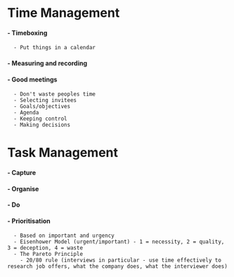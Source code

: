 # Time Management

#### - Timeboxing
      - Put things in a calendar
#### - Measuring and recording
#### - Good meetings
      - Don't waste peoples time
      - Selecting invitees
      - Goals/objectives
      - Agenda
      - Keeping control
      - Making decisions

# Task Management

#### - Capture
#### - Organise
#### - Do
#### - Prioritisation
      - Based on important and urgency
      - Eisenhower Model (urgent/important) - 1 = necessity, 2 = quality, 3 = deception, 4 = waste
      - The Pareto Principle
        - 20/80 rule (interviews in particular - use time effectively to research job offers, what the company does, what the interviewer does)
